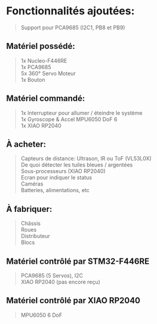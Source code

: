 # Fonctionnalités ajoutées:
> Support pour PCA9685 (I2C1, PB8 et PB9)  

## Matériel possédé:
> 1x Nucleo-F446RE  
> 1x PCA9685  
> 5x 360° Servo Moteur  
> 1x Bouton  

## Matériel commandé:
> 1x Interrupteur pour allumer / éteindre le système  
> 1x Gyroscope & Accel MPU6050 DoF 6  
> 1x XIAO RP2040  

## À acheter:
> Capteurs de distance: Ultrason, IR ou ToF (VL53L0X)  
> De quoi détecter les tuiles bleues / argentées  
> Sous-processeurs (XIAO RP2040)  
> Ecran pour indiquer le status   
> Caméras  
> Batteries, alimentations, etc  

## À fabriquer:
> Châssis  
> Roues  
> Distributeur  
> Blocs  

## Matériel contrôlé par STM32-F446RE
> PCA9685 (5 Servos), I2C  
> XIAO RP2040 (pas encore reçu)  

## Matériel contrôlé par XIAO RP2040
> MPU6050 6 DoF  